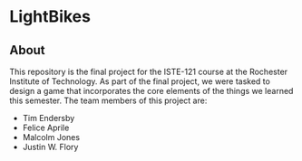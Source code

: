 # LightBikes

## About

This repository is the final project for the ISTE-121 course at the Rochester Institute of Technology. As part of the final project, we were tasked to design a game that incorporates the core elements of the things we learned this semester. The team members of this project are:

* Tim Endersby
* Felice Aprile
* Malcolm Jones
* Justin W. Flory
